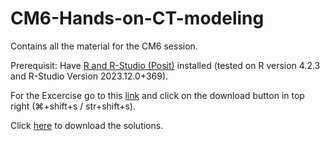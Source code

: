 # CM6-Hands-on-CT-modeling
Contains all the material for the CM6 session.

Prerequisit: Have [R and R-Studio (Posit)](https://posit.co/download/rstudio-desktop/) installed (tested on R version 4.2.3 and R-Studio Version 2023.12.0+369).

For the Excercise go to this [link](https://github.com/lkosanke/CM6-Hands-on-CT-modeling/blob/main/Excercise.Rmd) and click on the download button in top right (⌘+shift+s / str+shift+s).

Click [here](https://github.com/lkosanke/CM6-Hands-on-CT-modeling/blob/main/Excercise_solutions.html) to download the solutions.